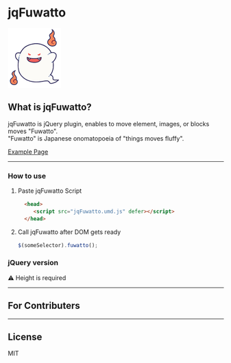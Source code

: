 # jqFuwatto

![ghost](https://github.com/yn1323/jqFuwatto/blob/d7024ed37fc0169c708b9bff65da5627244c9c21/assets/image/ghost.png "ghost")


## What is jqFuwatto?

jqFuwatto is jQuery plugin, enables to move element, images, or blocks moves "Fuwatto".  
"Fuwatto" is Japanese onomatopoeia of "things moves fluffy".  

[Example Page](https://yn1323.github.io/jqFuwatto/)

---

### How to use
1. Paste jqFuwatto Script
   ```html
     <head>
        <script src="jqFuwatto.umd.js" defer></script>
     </head>
   ```
2. Call jqFuwatto after DOM gets ready
   ```js
   $(someSelector).fuwatto();
   ```


### jQuery version


⚠️ Height is required

---

## For Contributers

---

## License
MIT
